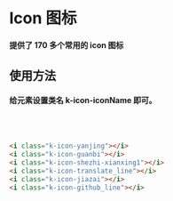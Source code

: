<script setup>
import demo from './demo.vue'
</script>

# Icon 图标

#### 提供了 170 多个常用的 icon 图标

## 使用方法

#### 给元素设置类名 k-icon-iconName 即可。

<br/>
<i class="k-icon-yanjing" style="font-size:25px;margin-right:20px"></i>
<i class="k-icon-guanbi" style="font-size:25px;margin-right:20px"></i>
<i class="k-icon-shezhi-xianxing1" style="font-size:25px;margin-right:20px"></i>
<i class="k-icon-translate_line" style="font-size:25px;margin-right:20px"></i>
<i class="k-icon-jiazai" style="font-size:25px;margin-right:20px"></i>
<i class="k-icon-github_line" style="font-size:25px;margin-right:20px"></i>
<div></div>
<br/>

```html
<i class="k-icon-yanjing"></i>
<i class="k-icon-guanbi"></i>
<i class="k-icon-shezhi-xianxing1"></i>
<i class="k-icon-translate_line"></i>
<i class="k-icon-jiazai"></i>
<i class="k-icon-github_line"></i>
```

<br/>

<preview compName="icon" demoName="demo"/> 
<demo/>